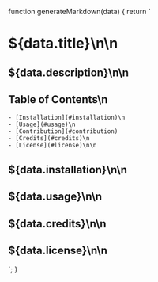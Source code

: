 function generateMarkdown(data) {
  return `
  # ${data.title}\n\n
  ## ${data.description}\n\n
  ## Table of Contents\n
    - [Installation](#installation)\n
    - [Usage](#usage)\n
    - [Contribution](#contribution)
    - [Credits](#credits)\n
    - [License](#license)\n\n
  ## ${data.installation}\n\n
  ## ${data.usage}\n\n
  ## ${data.credits}\n\n
  ## ${data.license}\n\n

`;
}